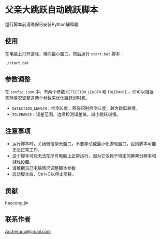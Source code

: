 # 父亲大跳跃自动跳跃脚本
运行脚本前请确保已安装Python解释器

## 使用

在电脑上打开游戏，横向最小窗口，然后运行 `start.bat` 脚本：

```bash
./start.bat
```

## 参数调整

在 `config.json` 中，有两个参数 `DETECTION_LENGTH` 和 `TOLERANCE` ，你可以根据实际情况调整这两个参数来优化跳跃的时机。

- `DETECTION_LENGTH`：检测长度，图像识别检测长度，越大跳跃越慢。
- `TOLERANCE`：误差范围，边缘检测误差值，越小跳跃越慢。

## 注意事项

- 运行脚本时，关闭微信聊天窗口，不要移动或最小化游戏窗口，否则脚本可能无法正常工作。
- 这个脚本可能无法在所有电脑上正常运行，因为它依赖于特定的屏幕分辨率和游戏设置。
- 请根据自己电脑情况调整脚本参数
- 启动脚本后，Ctrl+C以停止项目。

## 贡献

haocong.jin

## 联系作者

Archeruuu@gmail.com